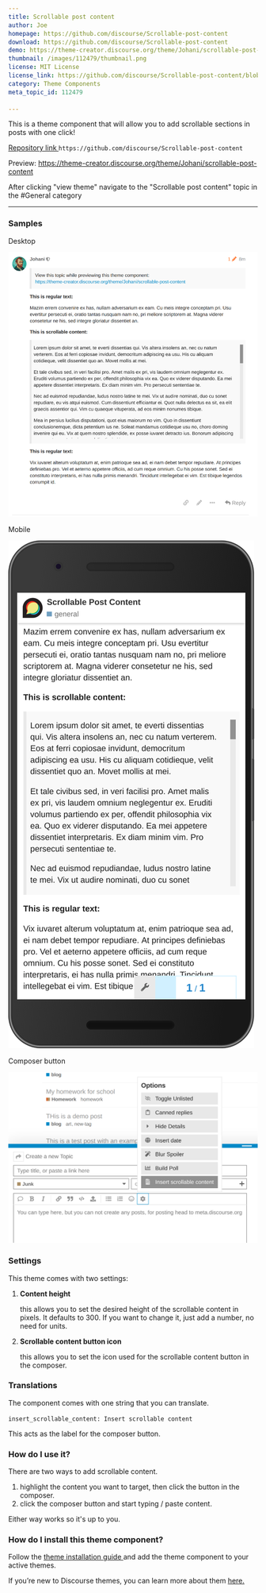 ```yaml
---
title: Scrollable post content
author: Joe
homepage: https://github.com/discourse/Scrollable-post-content
download: https://github.com/discourse/Scrollable-post-content
demo: https://theme-creator.discourse.org/theme/Johani/scrollable-post-content
thumbnail: /images/112479/thumbnail.png
license: MIT License
license_link: https://github.com/discourse/Scrollable-post-content/blob/master/LICENSE
category: Theme Components
meta_topic_id: 112479

---
```

This is a theme component that will allow you to add scrollable sections in posts with one click!

[Repository link ](https://github.com/discourse/Scrollable-post-content)
`https://github.com/discourse/Scrollable-post-content`

Preview:
 https://theme-creator.discourse.org/theme/Johani/scrollable-post-content

After clicking "view theme" navigate to the "Scrollable post content" topic in the #General category

<hr>

### Samples

Desktop

![scrollable1: 473x500, 75%](/images/112479/mZwLNW0YX5RNMOUDdEGrGf0NHiY.png) 

Mobile

![org_t_scrollable-post-content_1126_preview_theme_id%3D1995_mobile_view%3D1(Nexus%206P): 242x500, 75%](/images/112479/9QAaFItuNMU7eUCxGsISxaekKoS.png) 

Composer button

![scrollable2: 690x471, 50%](/images/112479/1SVMH245CZ9K9qbkxtvxh5i3X6Q.png) 


### Settings

This theme comes with two settings:

1. **Content height**

   this allows you to set the desired height of the scrollable content in pixels. It defaults to 300. If you want to change it, just add a number, no need for units.

2. **Scrollable content button icon**

    this allows you to set the icon used for the scrollable content button in the composer. 

### Translations

The component comes with one string that you can translate. 

`insert_scrollable_content: Insert scrollable content`

This acts as the label for the composer button.

### How do I use it?

There are two ways to add scrollable content.

1. highlight the content you want to target, then click the button in the composer.
2. click the composer button and start typing / paste content.

Either way works so it's up to you.


### How do I install this theme component?

Follow the [theme installation guide ](https://meta.discourse.org/t/how-do-i-install-a-theme-or-theme-component/63682) and add the theme component to your active themes.

If you’re new to Discourse themes, you can learn more about them [here. ](https://meta.discourse.org/t/beginners-guide-to-using-discourse-themes/91966)